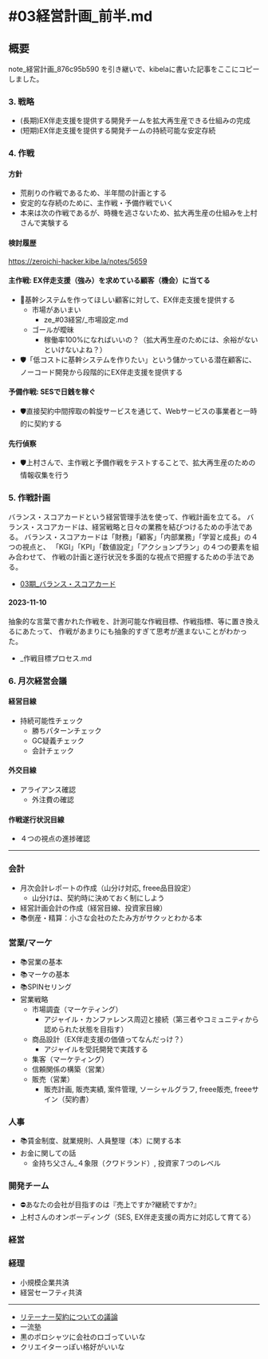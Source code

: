 # #03経営計画_前半.md
## 概要
note_経営計画_876c95b590 を引き継いで、kibelaに書いた記事をここにコピーしました。

### 3. 戦略
- (長期)EX伴走支援を提供する開発チームを拡大再生産できる仕組みの完成
- (短期)EX伴走支援を提供する開発チームの持続可能な安定存続
### 4. 作戦
#### 方針
- 荒削りの作戦であるため、半年間の計画とする
- 安定的な存続のために、主作戦・予備作戦でいく
- 本来は次の作戦であるが、時機を逃さないため、拡大再生産の仕組みを上村さんで実験する

#### 検討履歴
https://zeroichi-hacker.kibe.la/notes/5659

#### 主作戦: EX伴走支援（強み）を求めている顧客（機会）に当てる
- 👑基幹システムを作ってほしい顧客に対して、EX伴走支援を提供する
  - 市場があいまい
    - ze_#03経営/_市場設定.md
  - ゴールが曖昧
    - 稼働率100%になればいいの？（拡大再生産のためには、余裕がないといけないよね？）
- 🛡️「低コストに基幹システムを作りたい」という儲かっている潜在顧客に、ノーコード開発から段階的にEX伴走支援を提供する
#### 予備作戦: SESで日銭を稼ぐ
- 🛡️直接契約中間搾取の斡旋サービスを通じて、Webサービスの事業者と一時的に契約する
#### 先行偵察
- 🛡️上村さんで、主作戦と予備作戦をテストすることで、拡大再生産のための情報収集を行う

### 5. 作戦計画
バランス・スコアカードという経営管理手法を使って、作戦計画を立てる。
バランス・スコアカードは、経営戦略と日々の業務を結びつけるための手法である。
バランス・スコアカードは「財務」「顧客」「内部業務」「学習と成長」の４つの視点と、
「KGI」「KPI」「数値設定」「アクションプラン」の４つの要素を組み合わせて、
作戦の計画と遂行状況を多面的な視点で把握するための手法である。

- [03期_バランス・スコアカード](https://docs.google.com/spreadsheets/d/1X6NGF5JTxXVMqNJUnMB7Xqm6VT-1Pryxj_lSJjDPR8M/edit#gid=0)

#### 2023-11-10
抽象的な言葉で書かれた作戦を、計測可能な作戦目標、作戦指標、等に置き換えるにあたって、
作戦があまりにも抽象的すぎて思考が進まないことがわかった。
- _作戦目標プロセス.md

### 6. 月次経営会議
#### 経営目線
- 持続可能性チェック
  - 勝ちパターンチェック
  - GC疑義チェック
  - 会計チェック
#### 外交目線
- アライアンス確認
  - 外注費の確認
#### 作戦遂行状況目線
- ４つの視点の進捗確認

---

### 会計
- 月次会計レポートの作成（山分け対応, freee品目設定）
  - 山分けは、契約時に決めておく制にしよう
- 経営計画会計の作成（経営目線、投資家目線）
- 📚倒産・精算：小さな会社のたたみ方がサクッとわかる本
### 営業/マーケ
- 📚営業の基本
- 📚マーケの基本
- 📚SPINセリング
- 営業戦略
  - 市場調査（マーケティング）
    - アジャイル・カンファレンス周辺と接続（第三者やコミュニティから認められた状態を目指す）
  - 商品設計（EX伴走支援の価値ってなんだっけ？）
    - アジャイルを受託開発で実践する
  - 集客（マーケティング）
  - 信頼関係の構築（営業）
  - 販売（営業）
    - 販売計画, 販売実績, 案件管理, ソーシャルグラフ, freee販売, freeeサイン（契約書）
### 人事
- 📚賃金制度、就業規則、人員整理（本）に関する本
- お金に関しての話
  - 金持ち父さん_４象限（クワドランド）, 投資家７つのレベル
### 開発チーム
- ⛔️あなたの会社が目指すのは『売上ですか?継続ですか?』
- 上村さんのオンボーディング（SES, EX伴走支援の両方に対応して育てる）
### 経営
### 経理
- 小規模企業共済
- 経営セーフティ共済


---
- [リテーナー契約についての議論](https://chat.openai.com/share/fffcfa55-61d5-45b0-aa5a-03f5dfd38d50)
- 一流塾
- 黒のポロシャツに会社のロゴっていいな
- クリエイターっぽい格好がいいな
